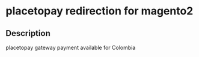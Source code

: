 placetopay redirection for magento2
============================================================

## Description ##
placetopay gateway payment available for Colombia
